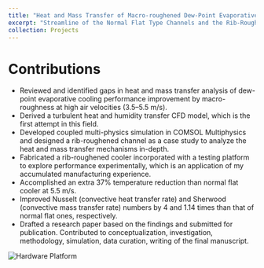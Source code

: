 ```yaml
---
title: "Heat and Mass Transfer of Macro-roughened Dew-Point Evaporative Cooling"
excerpt: "Streamline of the Normal Flat Type Channels and the Rib-Roughened Channels 1<br/><img src='/images/demo_comparision.png'>"
collection: Projects
---
```

Contributions
======
*	Reviewed and identified gaps in heat and mass transfer analysis of dew-point evaporative cooling performance improvement by macro-roughness at high air velocities (3.5–5.5 m/s).
*	Derived a turbulent heat and humidity transfer CFD model, which is the first attempt in this field.
*	Developed coupled multi-physics simulation in COMSOL Multiphysics and designed a rib-roughened channel as a case study to analyze the heat and mass transfer mechanisms in-depth.
*	Fabricated a rib-roughened cooler incorporated with a testing platform to explore performance experimentally, which is an application of my accumulated manufacturing experience.
*	Accomplished an extra 37% temperature reduction than normal flat cooler at 5.5 m/s.
*	Improved Nusselt (convective heat transfer rate) and Sherwood (convective mass transfer rate) numbers by 4 and 1.14 times than that of normal flat ones, respectively.
*	Drafted a research paper based on the findings and submitted for publication. Contributed to conceptualization, investigation, methodology, simulation, data curation, writing of the final manuscript.

![Hardware Platform](/images/platform.png)
